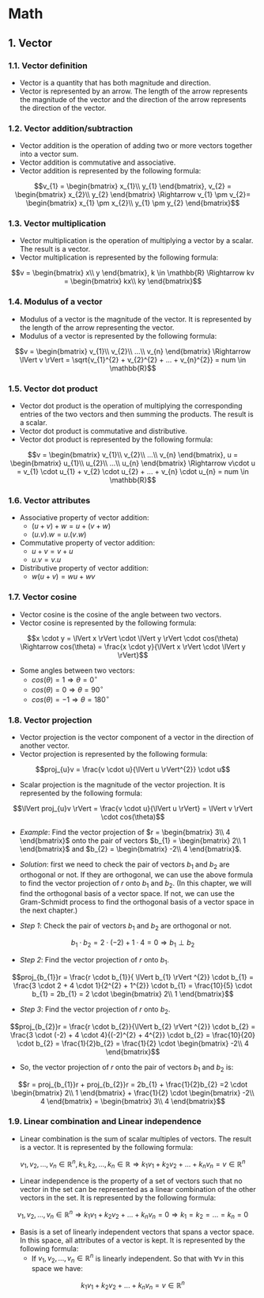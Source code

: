 # **Math**

## **1. Vector**

### **1.1. Vector definition**

- Vector is a quantity that has both magnitude and direction.
- Vector is represented by an arrow. The length of the arrow represents the magnitude of the vector and the direction of the arrow represents the direction of the vector.

### **1.2. Vector addition/subtraction**

- Vector addition is the operation of adding two or more vectors together into a vector sum.
- Vector addition is commutative and associative.
- Vector addition is represented by the following formula:

```math
v_{1} = \begin{bmatrix}
x_{1}\\
y_{1}
\end{bmatrix},
v_{2} = \begin{bmatrix}
x_{2}\\
y_{2}
\end{bmatrix}
\Rightarrow
v_{1} \pm v_{2}= \begin{bmatrix}
x_{1} \pm x_{2}\\
y_{1} \pm y_{2}
\end{bmatrix}
```

### **1.3. Vector multiplication**

- Vector multiplication is the operation of multiplying a vector by a scalar. The result is a vector.
- Vector multiplication is represented by the following formula:

```math
v = \begin{bmatrix}
x\\
y
\end{bmatrix},
k \in \mathbb{R}
\Rightarrow
kv = \begin{bmatrix}
kx\\
ky
\end{bmatrix}
```

### **1.4. Modulus of a vector**

- Modulus of a vector is the magnitude of the vector. It is represented by the length of the arrow representing the vector.
- Modulus of a vector is represented by the following formula:

```math
v = \begin{bmatrix}
v_{1}\\
v_{2}\\
...\\
v_{n}
\end{bmatrix}
\Rightarrow
\lVert v \rVert = \sqrt{v_{1}^{2} + v_{2}^{2} + ... + v_{n}^{2}} = num \in \mathbb{R}
```

### **1.5. Vector dot product**

- Vector dot product is the operation of multiplying the corresponding entries of the two vectors and then summing the products. The result is a scalar.
- Vector dot product is commutative and distributive.
- Vector dot product is represented by the following formula:

```math
v = \begin{bmatrix}
v_{1}\\
v_{2}\\
...\\
v_{n}
\end{bmatrix},
u = \begin{bmatrix}
u_{1}\\
u_{2}\\
...\\
u_{n}
\end{bmatrix}
\Rightarrow
v\cdot u = v_{1} \cdot u_{1} + v_{2} \cdot u_{2} + ... + v_{n} \cdot u_{n} = num \in \mathbb{R}
```

### **1.6. Vector attributes**

- Associative property of vector addition:
  - $`(u + v) + w = u + (v + w)`$
  - $`(u.v).w = u.(v.w)`$
- Commutative property of vector addition:
  - $`u + v = v + u`$
  - $`u.v = v.u`$
- Distributive property of vector addition:
  - $`w(u + v) = wu + wv`$

### **1.7. Vector cosine**

- Vector cosine is the cosine of the angle between two vectors.
- Vector cosine is represented by the following formula:

```math
x \cdot y = \lVert x \rVert \cdot \lVert y \rVert \cdot cos(\theta) \Rightarrow cos(\theta) = \frac{x \cdot y}{\lVert x \rVert \cdot \lVert y \rVert}
```

- Some angles between two vectors:
  - $`cos(\theta) = 1 \Rightarrow \theta = 0^{\circ}`$
  - $`cos(\theta) = 0 \Rightarrow \theta = 90^{\circ}`$
  - $`cos(\theta) = -1 \Rightarrow \theta = 180^{\circ}`$

### **1.8. Vector projection**

- Vector projection is the vector component of a vector in the direction of another vector.
- Vector projection is represented by the following formula:

```math
proj_{u}v = \frac{v \cdot u}{\lVert u \rVert^{2}} \cdot u
```

- Scalar projection is the magnitude of the vector projection. It is represented by the following formula:

```math
\lVert proj_{u}v \rVert = \frac{v \cdot u}{\lVert u \rVert} = \lVert v \rVert \cdot cos(\theta)
```

- *Example*: Find the vector projection of $`r = \begin{bmatrix} 3\\ 4 \end{bmatrix}`$ onto the pair of vectors $`b_{1} = \begin{bmatrix} 2\\ 1 \end{bmatrix}`$ and $`b_{2} = \begin{bmatrix} -2\\ 4 \end{bmatrix}`$.

- *Solution*: first we need to check the pair of vectors $`b_{1}`$ and $`b_{2}`$ are orthogonal or not. If they are orthogonal, we can use the above formula to find the vector projection of $`r`$ onto $`b_{1}`$ and $`b_{2}`$. (In this chapter, we will find the orthogonal basis of a vector space. If not, we can use the Gram-Schmidt process to find the orthogonal basis of a vector space in the next chapter.)

- *Step 1*: Check the pair of vectors $`b_{1}`$ and $`b_{2}`$ are orthogonal or not.

```math
b_{1} \cdot b_{2} = 2 \cdot (-2) + 1 \cdot 4 = 0 \Rightarrow b_{1} \perp b_{2}
```

- *Step 2*: Find the vector projection of $`r`$ onto $`b_{1}`$.

```math
proj_{b_{1}}r = \frac{r \cdot b_{1}}{ \lVert b_{1} \rVert ^{2}} \cdot b_{1} = \frac{3 \cdot 2 + 4 \cdot 1}{2^{2} + 1^{2}} \cdot b_{1} = \frac{10}{5} \cdot b_{1} = 2b_{1} = 2 \cdot \begin{bmatrix} 2\\ 1 \end{bmatrix}
```

- *Step 3*: Find the vector projection of $`r`$ onto $`b_{2}`$.

```math
proj_{b_{2}}r = \frac{r \cdot b_{2}}{\lVert b_{2} \rVert ^{2}} \cdot b_{2} = \frac{3 \cdot (-2) + 4 \cdot 4}{(-2)^{2} + 4^{2}} \cdot b_{2} = \frac{10}{20} \cdot b_{2} = \frac{1}{2}b_{2} = \frac{1}{2} \cdot \begin{bmatrix} -2\\ 4 \end{bmatrix}
```

- So, the vector projection of $`r`$ onto the pair of vectors $`b_{1}`$ and $`b_{2}`$ is:

```math
r = proj_{b_{1}}r + proj_{b_{2}}r = 2b_{1} + \frac{1}{2}b_{2} =2 \cdot \begin{bmatrix} 2\\ 1 \end{bmatrix} + \frac{1}{2} \cdot \begin{bmatrix} -2\\ 4 \end{bmatrix} = \begin{bmatrix} 3\\ 4 \end{bmatrix}
```

### **1.9. Linear combination and Linear independence**

- Linear combination is the sum of scalar multiples of vectors. The result is a vector. It is represented by the following formula:

```math
v_{1}, v_{2}, ..., v_{n} \in \mathbb{R}^{n}, k_{1}, k_{2}, ..., k_{n} \in \mathbb{R} \Rightarrow k_{1}v_{1} + k_{2}v_{2} + ... + k_{n}v_{n} = v \in \mathbb{R}^{n}
```

- Linear independence is the property of a set of vectors such that no vector in the set can be represented as a linear combination of the other vectors in the set. It is represented by the following formula:

```math
v_{1}, v_{2}, ..., v_{n} \in \mathbb{R}^{n} \Rightarrow k_{1}v_{1} + k_{2}v_{2} + ... + k_{n}v_{n} = 0 \Rightarrow k_{1} = k_{2} = ... = k_{n} = 0
```

- Basis is a set of linearly independent vectors that spans a vector space. In this space, all attributes of a vector is kept. It is represented by the following formula:
  - If $` v_{1}, v_{2}, ..., v_{n} \in \mathbb{R}^{n} `$ is linearly independent. So that with $` \forall v `$ in this space we have:

```math
k_{1}v_{1} + k_{2}v_{2} + ... + k_{n}v_{n} = v \in \mathbb{R}^{n}
```
